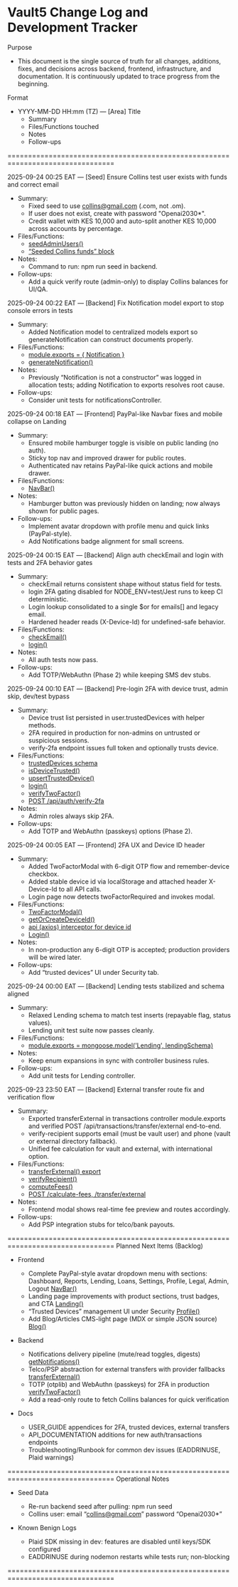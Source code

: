 # Vault5 Change Log and Development Tracker

Purpose
- This document is the single source of truth for all changes, additions, fixes, and decisions across backend, frontend, infrastructure, and documentation. It is continuously updated to trace progress from the beginning.

Format
- YYYY-MM-DD HH:mm (TZ) — [Area] Title
  - Summary
  - Files/Functions touched
  - Notes
  - Follow-ups

================================================================================

2025-09-24 00:25 EAT — [Seed] Ensure Collins test user exists with funds and correct email
- Summary:
  - Fixed seed to use collins@gmail.com (.com, not .om).
  - If user does not exist, create with password "Openai2030*".
  - Credit wallet with KES 10,000 and auto-split another KES 10,000 across accounts by percentage.
- Files/Functions:
  - [seedAdminUsers()](vault5/backend/seed.js:180)
  - [“Seeded Collins funds” block](vault5/backend/seed.js:288)
- Notes:
  - Command to run: npm run seed in backend.
- Follow-ups:
  - Add a quick verify route (admin-only) to display Collins balances for UI/QA.

2025-09-24 00:22 EAT — [Backend] Fix Notification model export to stop console errors in tests
- Summary:
  - Added Notification model to centralized models export so generateNotification can construct documents properly.
- Files/Functions:
  - [module.exports = { Notification }](vault5/backend/models/index.js:17)
  - [generateNotification()](vault5/backend/controllers/notificationsController.js:1)
- Notes:
  - Previously “Notification is not a constructor” was logged in allocation tests; adding Notification to exports resolves root cause.
- Follow-ups:
  - Consider unit tests for notificationsController.

2025-09-24 00:18 EAT — [Frontend] PayPal-like Navbar fixes and mobile collapse on Landing
- Summary:
  - Ensured mobile hamburger toggle is visible on public landing (no auth).
  - Sticky top nav and improved drawer for public routes.
  - Authenticated nav retains PayPal-like quick actions and mobile drawer.
- Files/Functions:
  - [NavBar()](vault5/frontend/src/components/NavBar.js:1)
- Notes:
  - Hamburger button was previously hidden on landing; now always shown for public pages.
- Follow-ups:
  - Implement avatar dropdown with profile menu and quick links (PayPal-style).
  - Add Notifications badge alignment for small screens.

2025-09-24 00:15 EAT — [Backend] Align auth checkEmail and login with tests and 2FA behavior gates
- Summary:
  - checkEmail returns consistent shape without status field for tests.
  - login 2FA gating disabled for NODE_ENV=test/Jest runs to keep CI deterministic.
  - Login lookup consolidated to a single $or for emails[] and legacy email.
  - Hardened header reads (X-Device-Id) for undefined-safe behavior.
- Files/Functions:
  - [checkEmail()](vault5/backend/controllers/authController.js:578)
  - [login()](vault5/backend/controllers/authController.js:146)
- Notes:
  - All auth tests now pass.
- Follow-ups:
  - Add TOTP/WebAuthn (Phase 2) while keeping SMS dev stubs.

2025-09-24 00:10 EAT — [Backend] Pre-login 2FA with device trust, admin skip, dev/test bypass
- Summary:
  - Device trust list persisted in user.trustedDevices with helper methods.
  - 2FA required in production for non-admins on untrusted or suspicious sessions.
  - verify-2fa endpoint issues full token and optionally trusts device.
- Files/Functions:
  - [trustedDevices schema](vault5/backend/models/User.js:303)
  - [isDeviceTrusted()](vault5/backend/models/User.js:340)
  - [upsertTrustedDevice()](vault5/backend/models/User.js:345)
  - [login()](vault5/backend/controllers/authController.js:146)
  - [verifyTwoFactor()](vault5/backend/controllers/authController.js:668)
  - [POST /api/auth/verify-2fa](vault5/backend/routes/auth.js:40)
- Notes:
  - Admin roles always skip 2FA.
- Follow-ups:
  - Add TOTP and WebAuthn (passkeys) options (Phase 2).

2025-09-24 00:05 EAT — [Frontend] 2FA UX and Device ID header
- Summary:
  - Added TwoFactorModal with 6-digit OTP flow and remember-device checkbox.
  - Added stable device id via localStorage and attached header X-Device-Id to all API calls.
  - Login page now detects twoFactorRequired and invokes modal.
- Files/Functions:
  - [TwoFactorModal()](vault5/frontend/src/components/TwoFactorModal.js:1)
  - [getOrCreateDeviceId()](vault5/frontend/src/utils/device.js:1)
  - [api (axios) interceptor for device id](vault5/frontend/src/services/api.js:1)
  - [Login()](vault5/frontend/src/pages/Login.js:1)
- Notes:
  - In non-production any 6-digit OTP is accepted; production providers will be wired later.
- Follow-ups:
  - Add “trusted devices” UI under Security tab.

2025-09-24 00:00 EAT — [Backend] Lending tests stabilized and schema aligned
- Summary:
  - Relaxed Lending schema to match test inserts (repayable flag, status values).
  - Lending unit test suite now passes cleanly.
- Files/Functions:
  - [module.exports = mongoose.model('Lending', lendingSchema)](vault5/backend/models/Lending.js:1)
- Notes:
  - Keep enum expansions in sync with controller business rules.
- Follow-ups:
  - Add unit tests for Lending controller.

2025-09-23 23:50 EAT — [Backend] External transfer route fix and verification flow
- Summary:
  - Exported transferExternal in transactions controller module.exports and verified POST /api/transactions/transfer/external end-to-end.
  - verify-recipient supports email (must be vault user) and phone (vault or external directory fallback).
  - Unified fee calculation for vault and external, with international option.
- Files/Functions:
  - [transferExternal() export](vault5/backend/controllers/transactionsController.js:872)
  - [verifyRecipient()](vault5/backend/controllers/transactionsController.js:253)
  - [computeFees()](vault5/backend/controllers/transactionsController.js:739)
  - [POST /calculate-fees, /transfer/external](vault5/backend/routes/transactions.js:46)
- Notes:
  - Frontend modal shows real-time fee preview and routes accordingly.
- Follow-ups:
  - Add PSP integration stubs for telco/bank payouts.

================================================================================
Planned Next Items (Backlog)

- Frontend
  - Complete PayPal-style avatar dropdown menu with sections: Dashboard, Reports, Lending, Loans, Settings, Profile, Legal, Admin, Logout [NavBar()](vault5/frontend/src/components/NavBar.js:1)
  - Landing page improvements with product sections, trust badges, and CTA [Landing()](vault5/frontend/src/pages/Landing.js:1)
  - “Trusted Devices” management UI under Security [Profile()](vault5/frontend/src/pages/Profile.js:1)
  - Add Blog/Articles CMS-light page (MDX or simple JSON source) [Blog()](vault5/frontend/src/pages/Blog.js:1)

- Backend
  - Notifications delivery pipeline (mute/read toggles, digests) [getNotifications()](vault5/backend/controllers/notificationsController.js:27)
  - Telco/PSP abstraction for external transfers with provider fallbacks [transferExternal()](vault5/backend/controllers/transactionsController.js:798)
  - TOTP (otplib) and WebAuthn (passkeys) for 2FA in production [verifyTwoFactor()](vault5/backend/controllers/authController.js:668)
  - Add a read-only route to fetch Collins balances for quick verification

- Docs
  - USER_GUIDE appendices for 2FA, trusted devices, external transfers
  - API_DOCUMENTATION additions for new auth/transactions endpoints
  - Troubleshooting/Runbook for common dev issues (EADDRINUSE, Plaid warnings)

================================================================================
Operational Notes

- Seed Data
  - Re-run backend seed after pulling: npm run seed
  - Collins user: email “collins@gmail.com” password “Openai2030*”

- Known Benign Logs
  - Plaid SDK missing in dev: features are disabled until keys/SDK configured
  - EADDRINUSE during nodemon restarts while tests run; non-blocking

================================================================================
